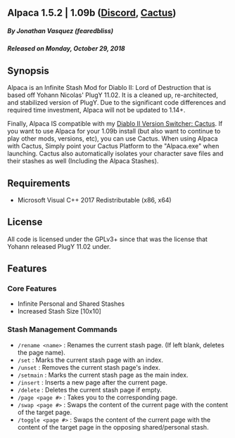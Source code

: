 ## Alpaca 1.5.2 | 1.09b ([Discord](https://discord.gg/B59qDKy), [Cactus](https://github.com/fearedbliss/Cactus))
##### By Jonathan Vasquez (fearedbliss)
##### Released on Monday, October 29, 2018

## Synopsis

Alpaca is an Infinite Stash Mod for Diablo II: Lord of Destruction
that is based off Yohann Nicolas' PlugY 11.02. It is a cleaned up,
re-architected, and stabilized version of PlugY. Due to the significant
code differences and required time investment, Alpaca will not be updated
to 1.14+.

Finally, Alpaca IS compatible with my [Diablo II Version Switcher: Cactus](https://github.com/fearedbliss/Cactus).
If you want to use Alpaca for your 1.09b install (but also want to continue to play
other mods, versions, etc), you can use Cactus. When using Alpaca with Cactus,
Simply point your Cactus Platform to the "Alpaca.exe" when launching. Cactus also
automatically isolates your character save files and their stashes as well
(Including the Alpaca Stashes).

## Requirements

- Microsoft Visual C++ 2017 Redistributable (x86, x64)

## License

All code is licensed under the GPLv3+ since that was the license that Yohann released PlugY 11.02 under.

## Features

### Core Features

- Infinite Personal and Shared Stashes
- Increased Stash Size [10x10]

### Stash Management Commands

- `/rename <name>` : Renames the current stash page. (If left blank, deletes the page name).
- `/set` : Marks the current stash page with an index.
- `/unset` : Removes the current stash page's index.
- `/setmain` : Marks the current stash page as the main index.
- `/insert` : Inserts a new page after the current page.
- `/delete` : Deletes the current stash page if empty.
- `/page <page #>` : Takes you to the corresponding page.
- `/swap <page #>` : Swaps the content of the current page with the content of the target page.
- `/toggle <page #>` : Swaps the content of the current page with the content of
                       the target page in the opposing shared/personal stash.

